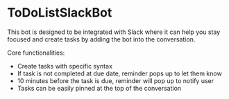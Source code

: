 # ToDoListSlackBot

This bot is designed to be integrated with Slack where it can help you stay focused and create tasks by adding the bot into the conversation.

Core functionalities:
- Create tasks with specific syntax 
- If task is not completed at due date, reminder pops up to let them know 
- 10 minutes before the task is due, reminder will pop up to notify user
- Tasks can be easily pinned at the top of the conversation
